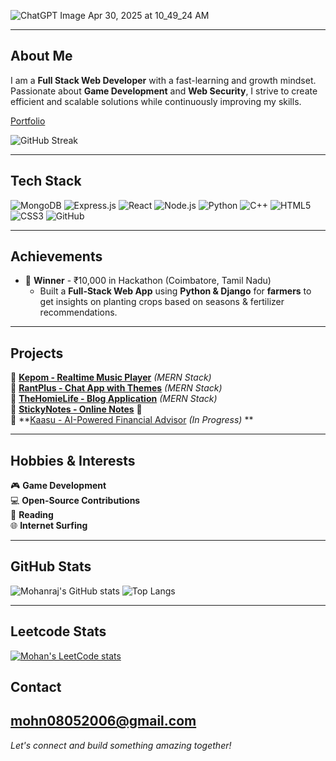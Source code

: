 
![ChatGPT Image Apr 30, 2025 at 10_49_24 AM](https://github.com/user-attachments/assets/2a419dd7-ff14-4607-805c-38583046d090)

---
## About Me

I am a **Full Stack Web Developer** with a fast-learning and growth mindset. Passionate about **Game Development** and **Web Security**, I strive to create efficient and scalable solutions while continuously improving my skills.

[Portfolio](https://mohandev.me)

![GitHub Streak](https://nirzak-streak-stats.vercel.app/?user=mohan-bee&theme=dark&hide_border=false)

---

## Tech Stack

![MongoDB](https://img.shields.io/badge/MongoDB-47A248?style=for-the-badge&logo=mongodb&logoColor=white)
![Express.js](https://img.shields.io/badge/Express.js-404D59?style=for-the-badge)
![React](https://img.shields.io/badge/React-20232A?style=for-the-badge&logo=react&logoColor=61DAFB)
![Node.js](https://img.shields.io/badge/Node.js-43853D?style=for-the-badge&logo=node.js&logoColor=white)
![Python](https://img.shields.io/badge/Python-3776AB?style=for-the-badge&logo=python&logoColor=white)
![C++](https://img.shields.io/badge/C++-00599C?style=for-the-badge&logo=c%2B%2B&logoColor=white)
![HTML5](https://img.shields.io/badge/HTML5-E34F26?style=for-the-badge&logo=html5&logoColor=white)
![CSS3](https://img.shields.io/badge/CSS3-1572B6?style=for-the-badge&logo=css3&logoColor=white)
![GitHub](https://img.shields.io/badge/GitHub-100000?style=for-the-badge&logo=github&logoColor=white)

---

## Achievements
- 🏅 **Winner** - ₹10,000 in Hackathon (Coimbatore, Tamil Nadu)  
  - Built a **Full-Stack Web App** using **Python & Django** for **farmers** to get insights on planting crops based on seasons & fertilizer recommendations.

---

## Projects

🔹 **[Kepom - Realtime Music Player](https://kepom.vercel.app)**  *(MERN Stack)*  
🔹 **[RantPlus - Chat App with Themes](https://rant-plus.vercel.app/login)**  *(MERN Stack)*  
🔹 **[TheHomieLife - Blog Application](https://thehomie.life)** *(MERN Stack)*  
🔹 **[StickyNotes - Online Notes](https://mohan-bee.github.io/Sticky-Notes/)** 📝  
🔹 **[Kaasu - AI-Powered Financial Advisor](https://github.com/kalviumcommunity/S65_Mohan_Capstone_Kaasu) *(In Progress)* **

---

## Hobbies & Interests

🎮 **Game Development**  
💻 **Open-Source Contributions**  
📖 **Reading**  
🌐 **Internet Surfing**  

---

## GitHub Stats

![Mohanraj's GitHub stats](https://github-readme-stats.vercel.app/api?username=mohan-bee&show_icons=true&theme=tokyonight) ![Top Langs](https://github-readme-stats.vercel.app/api/top-langs/?username=mohan-bee&layout=compact&theme=tokyonight)

---

## Leetcode Stats
[![Mohan's LeetCode stats](https://leetcard.jacoblin.cool/mohan-bee?theme=dark&font=Baloo%202&ext=contest)](https://leetcode.com/u/mohan-bee/)
## Contact

[mohn08052006@gmail.com](mailto:mohn08052006@gmail.com)  
---
*Let's connect and build something amazing together!*
